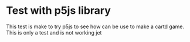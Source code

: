 Test with p5js library
===
This test is make to try p5js to see how can be use to make a cartd game.
This is only a test and is not working jet
